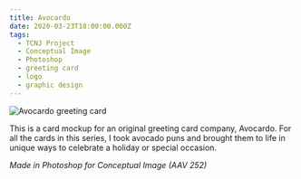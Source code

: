 ```yaml
---
title: Avocardo
date: 2020-03-23T18:00:00.000Z
tags:
  - TCNJ Project
  - Conceptual Image
  - Photoshop
  - greeting card
  - logo
  - graphic design
---
```

![Avocardo greeting card](/assets/avocardo-card-mockup.png "Avocardo greeting card")

This is a card mockup for an original greeting card company, Avocardo. For all the cards in this series, I took avocado puns and brought them to life in unique ways to celebrate a holiday or special occasion.

*Made in Photoshop for Conceptual Image (AAV 252)*